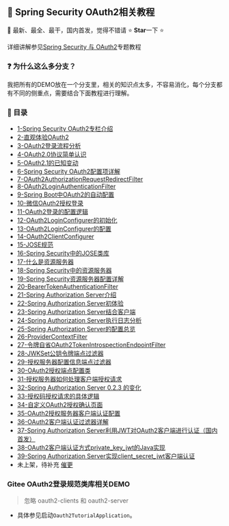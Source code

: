 ##  🚀 Spring Security OAuth2相关教程

:loudspeaker: 最新、最全、最干，国内首发，觉得不错请  ⭐ **Star**一下 ⭐

详细讲解参见[Spring Security 与 OAuth2](https://blog.csdn.net/qq_35067322/category_11691173.html)专题教程
### ❓ 为什么这么多分支？

我把所有的DEMO放在一个分支里，相关的知识点太多，不容易消化，每个分支都有不同的侧重点，需要结合下面教程进行理解。

### 📕 目录

- [1-Spring Security OAuth2专栏介绍](https://blog.csdn.net/qq_35067322/article/details/123536510)
- [2-直观体验OAuth2](https://felord.blog.csdn.net/article/details/123536984)
- [3-OAuth2登录流程分析](https://felord.blog.csdn.net/article/details/123537245)
- [4-OAuth2.0协议简单认识](https://felord.blog.csdn.net/article/details/123537835)
- [5-OAuth2.1的已知变动](https://felord.blog.csdn.net/article/details/123538070)
- [6-Spring Security OAuth2配置项详解](https://felord.blog.csdn.net/article/details/123538253)
- [7-OAuth2AuthorizationRequestRedirectFilter](https://felord.blog.csdn.net/article/details/123538416)
- [8-OAuth2LoginAuthenticationFilter](https://felord.blog.csdn.net/article/details/123538530)
- [9-Spring Boot中OAuth2的自动配置](https://felord.blog.csdn.net/article/details/123538820)
- [10-微信OAuth2授权登录](https://felord.blog.csdn.net/article/details/123538976)
- [11-OAuth2登录的配置逻辑](https://felord.blog.csdn.net/article/details/123539201)
- [12-OAuth2LoginConfigurer的初始化](https://felord.blog.csdn.net/article/details/123539323)
- [13-OAuth2LoginConfigurer的配置](https://felord.blog.csdn.net/article/details/123539955)
- [14-OAuth2ClientConfigurer](https://felord.blog.csdn.net/article/details/123540308)
- [15-JOSE规范](https://felord.blog.csdn.net/article/details/123540390)
- [16-Spring Security中的JOSE类库](https://felord.blog.csdn.net/article/details/123540550)
- [17-什么是资源服务器](https://felord.blog.csdn.net/article/details/123540636)
- [18-Spring Security中的资源服务器](https://felord.blog.csdn.net/article/details/123540672)
- [19-Spring Security资源服务器配置详解](https://felord.blog.csdn.net/article/details/123540727)
- [20-BearerTokenAuthenticationFilter](https://felord.blog.csdn.net/article/details/123540745)
- [21-Spring Authorization Server介绍](https://felord.blog.csdn.net/article/details/123544148)
- [22-Spring Authorization Server初体验](https://felord.blog.csdn.net/article/details/123551894)
- [23-Spring Authorization Server结合客户端](https://felord.blog.csdn.net/article/details/123569931)
- [24-Spring Authorization Server执行日志分析](https://felord.blog.csdn.net/article/details/123573929)
- [25-Spring Authorization Server的配置总览](https://felord.blog.csdn.net/article/details/123600038)
- [26-ProviderContextFilter](https://felord.blog.csdn.net/article/details/123610574)
- [27-令牌自省OAuth2TokenIntrospectionEndpointFilter](https://blog.csdn.net/qq_35067322/article/details/123634847)
- [28-JWKSet公钥令牌端点过滤器](https://blog.csdn.net/qq_35067322/article/details/123656408)
- [29-授权服务器配置信息端点过滤器](https://blog.csdn.net/qq_35067322/article/details/123656531)
- [30-OAuth2授权端点配置类](https://blog.csdn.net/qq_35067322/article/details/123685646)
- [31-授权服务器如何处理客户端授权请求](https://blog.csdn.net/qq_35067322/article/details/123712758)
- [32-Spring Authorization Server 0.2.3 的变化](https://blog.csdn.net/qq_35067322/article/details/123742600)
- [33-授权码授权请求的具体逻辑](https://felord.blog.csdn.net/article/details/123795807)
- [34-自定义OAuth2授权确认页面](https://felord.blog.csdn.net/article/details/123821842)
- [35-OAuth2授权服务器客户端认证配置](https://felord.blog.csdn.net/article/details/123871892)
- [36-OAuth2客户端认证过滤器详解](https://felord.blog.csdn.net/article/details/123899496)
- [37-Spring Authorization Server利用JWT对OAuth2客户端进行认证（国内首发）](https://felord.blog.csdn.net/article/details/123960371)
- [38-OAuth2客户端认证方式private_key_jwt的Java实现](https://felord.blog.csdn.net/article/details/123982598)
- [39-Spring Authorization Server实现client_secret_jwt客户端认证](https://felord.blog.csdn.net/article/details/124078502)
- 未上架，待补充 [催更](https://asset.felord.cn/blog/20210224102609.png)

### Gitee OAuth2登录规范类库相关DEMO
> 忽略 oauth2-clients 和 oauth2-server

- 具体参见启动`Oauth2TutorialApplication`。
